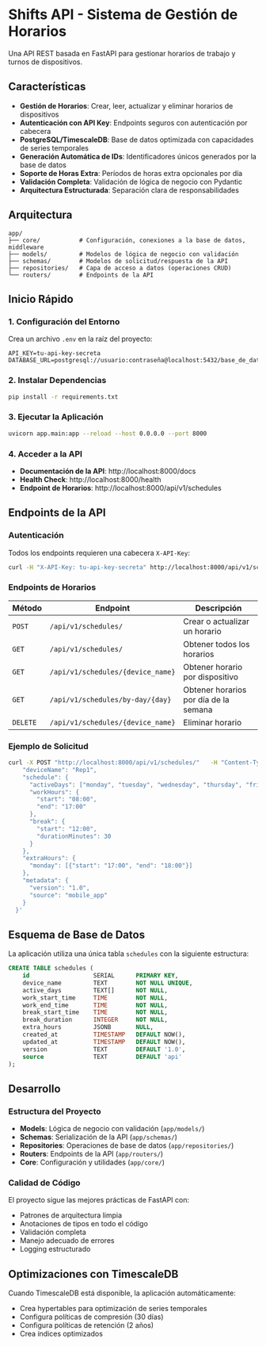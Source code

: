 # Shifts API - Sistema de Gestión de Horarios

Una API REST basada en FastAPI para gestionar horarios de trabajo y turnos de dispositivos.

## Características

- **Gestión de Horarios**: Crear, leer, actualizar y eliminar horarios de dispositivos  
- **Autenticación con API Key**: Endpoints seguros con autenticación por cabecera  
- **PostgreSQL/TimescaleDB**: Base de datos optimizada con capacidades de series temporales  
- **Generación Automática de IDs**: Identificadores únicos generados por la base de datos  
- **Soporte de Horas Extra**: Períodos de horas extra opcionales por día  
- **Validación Completa**: Validación de lógica de negocio con Pydantic  
- **Arquitectura Estructurada**: Separación clara de responsabilidades  

## Arquitectura

```
app/
├── core/           # Configuración, conexiones a la base de datos, middleware  
├── models/         # Modelos de lógica de negocio con validación
├── schemas/        # Modelos de solicitud/respuesta de la API
├── repositories/   # Capa de acceso a datos (operaciones CRUD)
└── routers/        # Endpoints de la API
```

## Inicio Rápido

### 1. Configuración del Entorno

Crea un archivo `.env` en la raíz del proyecto:

```env
API_KEY=tu-api-key-secreta
DATABASE_URL=postgresql://usuario:contraseña@localhost:5432/base_de_datos
```

### 2. Instalar Dependencias

```bash
pip install -r requirements.txt
```

### 3. Ejecutar la Aplicación

```bash
uvicorn app.main:app --reload --host 0.0.0.0 --port 8000
```

### 4. Acceder a la API

- **Documentación de la API**: http://localhost:8000/docs  
- **Health Check**: http://localhost:8000/health  
- **Endpoint de Horarios**: http://localhost:8000/api/v1/schedules  

## Endpoints de la API

### Autenticación

Todos los endpoints requieren una cabecera `X-API-Key`:

```bash
curl -H "X-API-Key: tu-api-key-secreta" http://localhost:8000/api/v1/schedules
```

### Endpoints de Horarios

| Método   | Endpoint                          | Descripción                           |
| -------- | --------------------------------- | ------------------------------------- |
| `POST`   | `/api/v1/schedules/`              | Crear o actualizar un horario         |
| `GET`    | `/api/v1/schedules/`              | Obtener todos los horarios            |
| `GET`    | `/api/v1/schedules/{device_name}` | Obtener horario por dispositivo       |
| `GET`    | `/api/v1/schedules/by-day/{day}`  | Obtener horarios por día de la semana |
| `DELETE` | `/api/v1/schedules/{device_name}` | Eliminar horario                      |

### Ejemplo de Solicitud

```bash
curl -X POST "http://localhost:8000/api/v1/schedules/"   -H "Content-Type: application/json"   -H "X-API-Key: tu-api-key-secreta"   -d '{
    "deviceName": "Rep1",
    "schedule": {
      "activeDays": ["monday", "tuesday", "wednesday", "thursday", "friday"],
      "workHours": {
        "start": "08:00",
        "end": "17:00"
      },
      "break": {
        "start": "12:00", 
        "durationMinutes": 30
      }
    },
    "extraHours": {
      "monday": [{"start": "17:00", "end": "18:00"}]
    },
    "metadata": {
      "version": "1.0",
      "source": "mobile_app"
    }
  }'
```

## Esquema de Base de Datos

La aplicación utiliza una única tabla `schedules` con la siguiente estructura:

```sql
CREATE TABLE schedules (
    id                  SERIAL      PRIMARY KEY,
    device_name         TEXT        NOT NULL UNIQUE,
    active_days         TEXT[]      NOT NULL,
    work_start_time     TIME        NOT NULL,
    work_end_time       TIME        NOT NULL,
    break_start_time    TIME        NOT NULL,
    break_duration      INTEGER     NOT NULL,
    extra_hours         JSONB       NULL,
    created_at          TIMESTAMP   DEFAULT NOW(),
    updated_at          TIMESTAMP   DEFAULT NOW(),
    version             TEXT        DEFAULT '1.0',
    source              TEXT        DEFAULT 'api'
);
```

## Desarrollo

### Estructura del Proyecto

- **Models**: Lógica de negocio con validación (`app/models/`)  
- **Schemas**: Serialización de la API (`app/schemas/`)  
- **Repositories**: Operaciones de base de datos (`app/repositories/`)  
- **Routers**: Endpoints de la API (`app/routers/`)  
- **Core**: Configuración y utilidades (`app/core/`)  


### Calidad de Código

El proyecto sigue las mejores prácticas de FastAPI con:  
- Patrones de arquitectura limpia  
- Anotaciones de tipos en todo el código  
- Validación completa  
- Manejo adecuado de errores  
- Logging estructurado  

## Optimizaciones con TimescaleDB

Cuando TimescaleDB está disponible, la aplicación automáticamente:  
- Crea hypertables para optimización de series temporales  
- Configura políticas de compresión (30 días)  
- Configura políticas de retención (2 años)  
- Crea índices optimizados  

